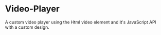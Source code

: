# Video-Player
 A custom video player using the Html video element and it's JavaScript API with a custom design.
